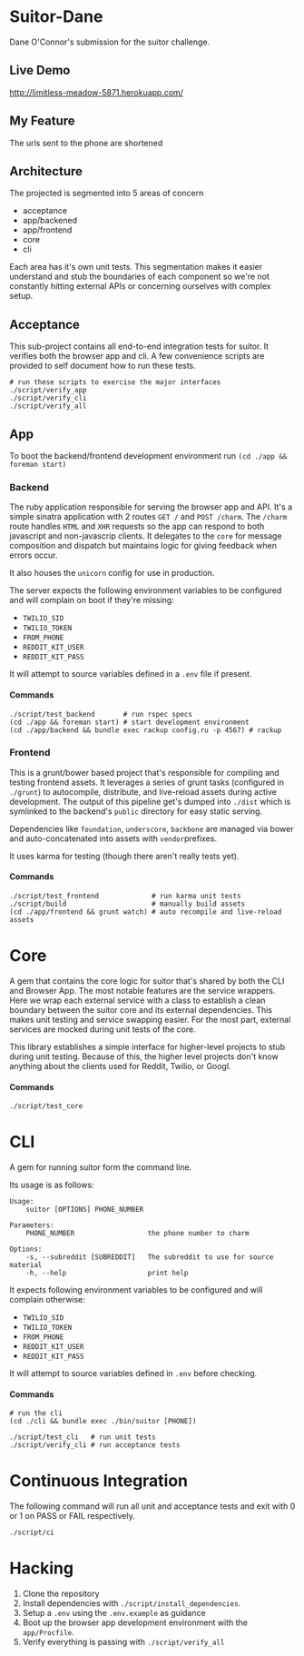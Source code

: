 Suitor-Dane
===========

Dane O'Connor's submission for the suitor challenge.

## Live Demo

http://limitless-meadow-5871.herokuapp.com/

## My Feature

The urls sent to the phone are shortened

## Architecture

The projected is segmented into 5 areas of concern

- acceptance
- app/backened
- app/frontend
- core
- cli

Each area has it's own unit tests. This segmentation makes it easier understand and stub the boundaries of each component so we're not constantly hitting external APIs or concerning ourselves with complex setup.

## Acceptance

This sub-project contains all end-to-end integration tests for suitor. It verifies both the browser app and cli. A few convenience scripts are provided to self document how to run these tests.

    # run these scripts to exercise the major interfaces
    ./script/verify_app
    ./script/verify_cli
    ./script/verify_all

## App

To boot the backend/frontend development environment run `(cd ./app && foreman start)`

### Backend

The ruby application responsible for serving the browser app and API. It's a simple sinatra application with 2 routes `GET /` and `POST /charm`. The `/charm` route handles `HTML` and `XHR` requests so the app can respond to both javascript and non-javascrip clients. It delegates to the `core` for message composition and dispatch but maintains logic for giving feedback when errors occur.

It also houses the `unicorn` config for use in production.

The server expects the following environment variables to be configured
and will complain on boot if they're missing:

  - `TWILIO_SID`
  - `TWILIO_TOKEN`
  - `FROM_PHONE`
  - `REDDIT_KIT_USER`
  - `REDDIT_KIT_PASS`
  
It will attempt to source variables defined in a `.env` file if
present.

#### Commands

    ./script/test_backend       # run rspec specs
    (cd ./app && foreman start) # start development environment
    (cd ./app/backend && bundle exec rackup config.ru -p 4567) # rackup

### Frontend

This is a grunt/bower based project that's responsible for compiling and testing frontend assets. It leverages a series of grunt tasks (configured in `./grunt`) to autocompile, distribute, and live-reload assets during active development. The output of this pipeline get's dumped into `./dist` which is symlinked to the backend's `public` directory for easy static serving.

Dependencies like `foundation`, `underscore`, `backbone` are managed via bower and auto-concatenated into assets with `vendor`prefixes. 

It uses karma for testing (though there aren't really tests yet).

#### Commands

    ./script/test_frontend             # run karma unit tests
    ./script/build                     # manually build assets
    (cd ./app/frontend && grunt watch) # auto recompile and live-reload assets

# Core

A gem that contains the core logic for suitor that's shared by both the CLI and Browser App. The most notable features are the service wrappers. Here we wrap each external service with a class to establish a clean boundary between the suitor core and its external dependencies. This makes unit testing and service swapping easier. For the most part, external services are mocked during unit tests of the core.

This library establishes a simple interface for higher-level projects to stub during unit testing. Because of this, the higher level projects don't know anything about the clients used for Reddit, Twilio, or Googl.

#### Commands

    ./script/test_core

# CLI

A gem for running suitor form the command line. 

Its usage is as follows:

    Usage:
        suitor [OPTIONS] PHONE_NUMBER

    Parameters:
        PHONE_NUMBER                  the phone number to charm

    Options:
        -s, --subreddit [SUBREDDIT]   The subreddit to use for source material
        -h, --help                    print help


It expects following environment variables to be configured and will complain otherwise:

  - `TWILIO_SID`
  - `TWILIO_TOKEN`
  - `FROM_PHONE`
  - `REDDIT_KIT_USER`
  - `REDDIT_KIT_PASS`
  
It will attempt to source variables defined in `.env` before checking.

#### Commands

    # run the cli
    (cd ./cli && bundle exec ./bin/suitor [PHONE])
    
    ./script/test_cli   # run unit tests
    ./script/verify_cli # run acceptance tests

# Continuous Integration

The following command will run all unit and acceptance tests and exit with 0 or 1 on PASS or FAIL respectively.

    ./script/ci

# Hacking

1. Clone the repository
2. Install dependencies with `./script/install_dependencies`. 
3. Setup a `.env` using the `.env.example` as guidance
4. Boot up the browser app development environment with the `app/Procfile`.
5. Verify everything is passing with `./script/verify_all`
